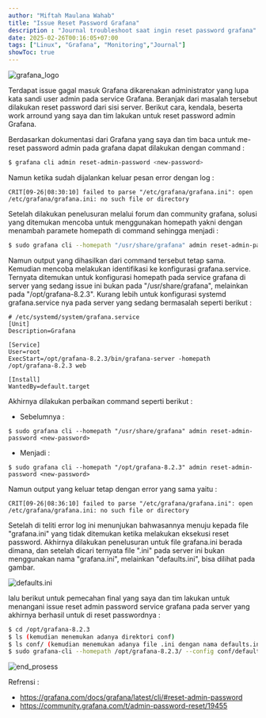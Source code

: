 ```yaml
---
author: "Miftah Maulana Wahab"
title: "Issue Reset Password Grafana"
description : "Journal troubleshoot saat ingin reset password grafana"
date: 2025-02-26T00:16:05+07:00
tags: ["Linux", "Grafana", "Monitoring","Journal"]
showToc: true
---
```


![grafana_logo](https://miftah-maulana.my.id/assets/images/Grafana_issue/grafana_logo.png)

Terdapat issue gagal masuk Grafana dikarenakan administrator yang lupa kata sandi user admin pada service Grafana. Beranjak dari masalah tersebut dilakukan reset password dari sisi server. Berikut cara, kendala, 
beserta work arround yang saya dan tim lakukan untuk reset password admin Grafana.

Berdasarkan dokumentasi dari Grafana yang saya dan tim baca untuk me-reset password admin pada grafana dapat dilakukan dengan command :

```bash
$ grafana cli admin reset-admin-password <new-password>
```

Namun ketika sudah dijalankan keluar pesan error dengan log : 

```log
CRIT[09-26|08:30:10] failed to parse "/etc/grafana/grafana.ini": open /etc/grafana/grafana.ini: no such file or directory
```

Setelah dilakukan penelusuran melalui forum dan community grafana, solusi yang ditemukan mencoba untuk menggunakan homepath yakni dengan menambah paramete homepath di command sehingga menjadi :
```bash
$ sudo grafana cli --homepath "/usr/share/grafana" admin reset-admin-password  <new-pasword>
```
Namun output yang dihasilkan dari command tersebut tetap sama. Kemudian mencoba melakukan identifikasi ke konfigurasi grafana.service. Ternyata ditemukan untuk konfigurasi homepath pada service grafana di server 
yang sedang issue ini bukan pada "/usr/share/grafana", melainkan pada "/opt/grafana-8.2.3". Kurang lebih untuk konfigurasi systemd grafana.service nya pada server yang sedang bermasalah seperti berikut :

```shell
# /etc/systemd/system/grafana.service
[Unit]
Description=Grafana

[Service]
User=root
ExecStart=/opt/grafana-8.2.3/bin/grafana-server -homepath /opt/grafana-8.2.3 web

[Install]
WantedBy=default.target
```

Akhirnya dilakukan perbaikan command seperti berikut :
- Sebelumnya :
```shell
$ sudo grafana cli --homepath "/usr/share/grafana" admin reset-admin-password <new-password>
```
- Menjadi :
```shell
$ sudo grafana cli --homepath "/opt/grafana-8.2.3" admin reset-admin-password <new-password>
```

Namun output yang keluar tetap dengan error yang sama yaitu :

```log
CRIT[09-26|08:36:10] failed to parse "/etc/grafana/grafana.ini": open /etc/grafana/grafana.ini: no such file or directory
```
Setelah di teliti error log ini menunjukan bahwasannya menuju kepada file "grafana.ini" yang tidak ditemukan ketika melakukan eksekusi reset password. Akhirnya dilakukan penelusuran untuk file grafana.ini 
berada dimana, dan setelah dicari ternyata file ".ini" pada server ini bukan menggunakan nama "grafana.ini", melainkan "defaults.ini", bisa dilihat pada gambar.

![defaults.ini](https://miftah-maulana.my.id/assets/images/Grafana_issue/defaults_ini.png)

lalu berikut untuk pemecahan final yang saya dan tim lakukan untuk menangani issue reset admin password service grafana pada server yang akhirnya berhasil untuk di reset passwordnya :

```bash
$ cd /opt/grafana-8.2.3 
$ ls (kemudian menemukan adanya direktori conf)
$ ls conf/ (kemudian menemukan adanya file .ini dengan nama defaults.ini, bukan grafana.ini)
$ sudo grafana-cli --homepath /opt/grafana-8.2.3/ --config conf/defaults.ini admin reset-admin-password <new-password> (menambahkan parameter --config agar pada saat command dijalankan mengarah ke konfig defaults.ini)
```
![end_prosess](https://miftah-maulana.my.id/assets/images/Grafana_issue/end_process_password_success_reset.png)


Refrensi :
- https://grafana.com/docs/grafana/latest/cli/#reset-admin-password
- https://community.grafana.com/t/admin-password-reset/19455

